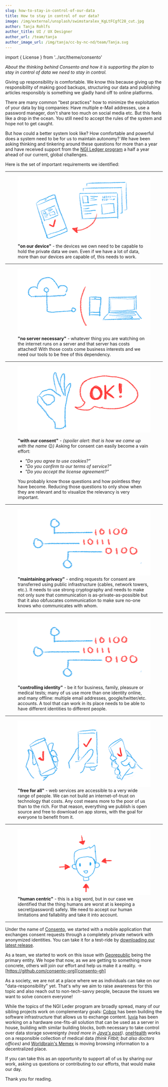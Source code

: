 ```yaml
---
slug: how-to-stay-in-control-of-our-data
title: How to stay in control of our data?
image: /img/external/unsplash/swimstaralex_KgLtFCgfC28_cut.jpg
author: Tanja Rohlfs
author_title: UI / UX Designer
author_url: /team/tanja
author_image_url: /img/tanja/cc-by-nc-nd/team/Tanja.svg
---
```

import { License } from '../src/theme/consento'

_About the thinking behind Consento and how it is supporting the plan to stay in control of data we need to stay in control._

Giving up responsibility is comfortable. We know this because giving up the responsibility of making good backups, structuring our data and publishing articles responsibly is something we gladly hand off to online platforms.
<!--truncate-->

There are many common "best practices" how to minimize the exploitation of your data by big companies: Have multiple e-Mail addresses, use a password manager, don't share too much on social media etc. But this feels like a drop in the ocean. You still need to accept the rules of the system and hope not to get caught.

But how could a better system look like? How comfortable and powerful does a system need to be for us to maintain autonomy? We have been asking thinking and tinkering around these questions for more than a year and have received support from the [NGI Ledger program][] a half a year ahead of our current, global challenges.

Here is the set of important requirements we identified:

---

<figure className="kg-card kg-image-card kg-card-hascaption">
  <img src="/img/tanja/cc-by-nc-sa/in-control/on-our-device-4.png" style={{ float: 'right', width: '40%' }}  />
  <figcaption><strong>"on our device"</strong> - the devices we own need to be capable to hold the private data we own. Even if we have a lot of data, more than our devices are capable of, this needs to work.</figcaption>
</figure>

---

<figure className="kg-card kg-image-card kg-card-hascaption">
  <img src="/img/tanja/cc-by-nc-sa/in-control/no-server-necessary.png" style={{ float: 'right', width: '40%' }} />
  <figcaption><strong>"no server necessary"</strong> - whatever thing you are watching on the internet runs on a server and that server has costs attached! With those costs come business interests and we need our tools to be free of this dependency.</figcaption>
</figure>

---

<figure className="kg-card kg-image-card kg-card-hascaption">
  <img src="/img/tanja/cc-by-nc-sa/in-control/with-our-consent.png" style={{ float: 'right', width: '40%' }} />
  <figcaption>
    <p><strong>"with our consent"</strong> - <em>(spoiler alert: that is how we came up with the name</em> 😉<em>)</em> Asking for consent can easily become a vain effort:</p>
    <ul>
      <li><em>"Do you agree to use cookies?"</em></li>
      <li><em>"Do you confirm to our terms of service?"</em></li>
      <li><em>"Do you accept the license agreement?"</em></li>
    </ul>
    <p>You probably know those questions and how pointless they have become. Reducing those questions to only show when they are relevant and to visualize the relevancy is very important.</p>
  </figcaption>
</figure>

---

<figure className="kg-card kg-image-card kg-card-hascaption">
  <img src="/img/tanja/cc-by-nc-sa/in-control/maintaining-privacy.png" style={{ float: 'right', width: '40%' }} />
  <figcaption><strong>"maintaining privacy"</strong> - ending requests for consent are transferred using public infrastructure (cables, network towers, etc.). It needs to use strong cryptography and needs to make not only sure that communication is as-private-as-possible but that it also obfuscates communication to make sure no-one knows who communicates with whom.</figcaption>
</figure>

---

<figure className="kg-card kg-image-card kg-card-hascaption">
  <img src="/img/tanja/cc-by-nc-sa/in-control/maintaining-privacy.png" style={{ float: 'right', width: '40%' }} />
  <figcaption><strong>"controlling identity"</strong> - be it for business, family, pleasure or medical tests; many of us use more than one identity online, and many offline: multiple email addresses, google/twitter/etc. accounts. A tool that can work in its place needs to be able to have different identities to different people.</figcaption>
</figure>

---

<figure className="kg-card kg-image-card kg-card-hascaption">
  <img src="/img/tanja/cc-by-nc-sa/in-control/free-for-all.png" style={{ float: 'right', width: '40%' }} />
  <figcaption><strong>"free for all"</strong>  - web services are accessible to a very wide range of people. We can not build an internet-of-trust on technology that costs. Any cost means more to the poor of us than to the rich. For that reason, everything we publish is open source and free to download on app stores, with the goal for everyone to benefit from it.</figcaption>
</figure>

---

<figure className="kg-card kg-image-card kg-card-hascaption">
  <img src="/img/tanja/cc-by-nc-sa/in-control/human-centric.png" style={{ float: 'right', width: '40%' }} />
  <figcaption><strong>"human centric"</strong> - this is a big word, but in our case we identified that the thing humans are worst at is keeping a secret(password) safely. We need to accept our human limitations and fallability and take it into account.</figcaption>
</figure>

---

Under the name of [Consento][], we started with a mobile application that exchanges consent requests through a completely private network with anonymized identities. You can take it for a test-ride by [downloading our latest release][latest-releases].

As a team, we started to work on this issue with [Georepublic][] being the primary entity. We hope that now, as we are getting to something more concrete, others will join our effort and help us make it a reality. → [https://github.com/consento-org][consento-gh]

As a society, we are not at a place where we as individuals can take on our "data-responsibility" yet. That's why we aim to raise awareness for this topic and also reach out to non-tech-savvy people, because the issues we want to solve concern everyone!

While the topics of the NGI Leder program are broadly spread, many of our sibling projects work on complementary goals: [Cobox][] has been building the software infrastructure that allows us to exchange content. [Iuvia][] has been working on a hardware one-fits-all solution that can be used as a server in house, building with similar building blocks, both necessary to take control over data storage sovereignty _(read more in [Jaya's post][])_. [oneHealth][] works on a responsible collection of medical data _(think Fitbit; but also doctors offices)_ and [Worldbrain's Memex][] is moving browsing information to a decentralized place.

If you can take this as an opportunity to support all of us by sharing our work, asking us questions or contributing to our efforts, that would make our day.

Thank you for reading.

<License author="tanja" year="2020" license="CC-BY-NC-SA" />

[NGI Ledger program]: https://ngi.eu/ngi-projects/ledger
[Consento]: https://consento.org
[consento-gh]: https://github.com/consento-org
[latest-releases]: https://github.com/consento-org/mobile/releases/latest
[Georepublic]: https://georepublic.info
[Cobox]: https://cobox.cloud
[Iuvia]: https://iuvia.io/
[Jaya's post]: https://www.ngi.eu/blog/2020/01/24/whos-ngi-jaya-klara-brekke-cobox-peer-to-peer-cloud/
[oneHealth]: https://spaces.fundingbox.com/spaces/ledger-introduce-yourself/5dbaec7b52317832f859066a
[Worldbrain's Memex]: https://getmemex.com/
[@swimstaralex]: https://unsplash.com/@swimstaralex
